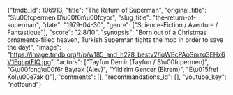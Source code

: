 {"tmdb_id": 106913, "title": "The Return of Superman", "original_title": "S\u00fcpermen D\u00f6n\u00fcyor", "slug_title": "the-return-of-superman", "date": "1979-04-30", "genre": ["Science-Fiction / Aventure / Fantastique"], "score": "2.8/10", "synopsis": "Born out of a Christmas ornaments-filled heaven, Turkish Superman fights the mob in order to save the day!", "image": "https://image.tmdb.org/t/p/w185_and_h278_bestv2/iqWBcPAoSmzq3EHx6V1EqhptFlQ.jpg", "actors": ["Tayfun Demir (Tayfun / S\u00fcpermen)", "G\u00fcng\u00f6r Bayrak (Alev)", "Yildirim Gencer (Ekrem)", "E\u015fref Kol\u00e7ak ()"], "comments": [], "recommandations_id": [], "youtube_key": "notfound"}